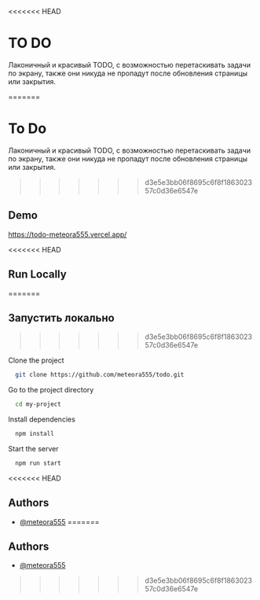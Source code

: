 <<<<<<< HEAD
# TO DO

Лаконичный и красивый TODO, с возможностью перетаскивать задачи по экрану, также они никуда не пропадут после обновления страницы или закрытия.

=======

# To Do

Лаконичный и красивый TODO, с возможностью перетаскивать задачи по экрану, также они никуда не пропадут после обновления страницы или закрытия.


>>>>>>> d3e5e3bb06f8695c6f8f186302357c0d36e6547e
## Demo

https://todo-meteora555.vercel.app/

<<<<<<< HEAD
## Run Locally
=======

## Запустить локально
>>>>>>> d3e5e3bb06f8695c6f8f186302357c0d36e6547e

Clone the project

```bash
  git clone https://github.com/meteora555/todo.git
```

Go to the project directory

```bash
  cd my-project
```

Install dependencies

```bash
  npm install
```

Start the server

```bash
  npm run start
```

<<<<<<< HEAD
## Authors

- [@meteora555](https://www.github.com/meteora555)
=======

## Authors

- [@meteora555](https://www.github.com/meteora555)

>>>>>>> d3e5e3bb06f8695c6f8f186302357c0d36e6547e
